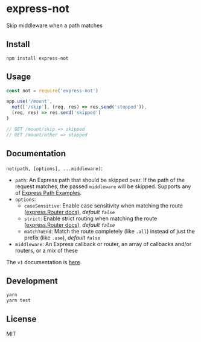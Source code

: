 # express-not
Skip middleware when a path matches

## Install
`npm install express-not`

## Usage
```javascript
const not = require('express-not')

app.use('/mount',
  not(['/skip'], (req, res) => res.send('stopped')),
  (req, res) => res.send('skipped')
)

// GET /mount/skip => skipped
// GET /mount/other => stopped
```

## Documentation
`not(path, [options], ...middleware)`:
* `path`: An Express path that should be skipped over. If the path of the request matches, the passed `middleware` will be skipped. Supports any of [Express Path Examples](https://expressjs.com/en/api.html#path-examples).
* `options`:
  * `caseSensitive`: Enable case sensitivity when matching the route ([express.Router docs](https://expressjs.com/en/api.html#express.router)),
  _default `false`_
  * `strict`: Enable strict routing when matching the route ([express.Router docs](https://expressjs.com/en/api.html#express.router)),
  _default `false`_
  * `matchToEnd`: Match the route completely (like `.all`) instead of just the prefix (like `.use`),
  _default `false`_
* `middleware`: An Express callback or router, an array of callbacks and/or routers, or a mix of these

The `v1` documentation is [here](https://github.com/mhassan1/express-not/blob/dd8ffb05411d70e56dba906df7c5dcd9e914d09c/README.md).

## Development
```bash
yarn
yarn test
```

## License
MIT
